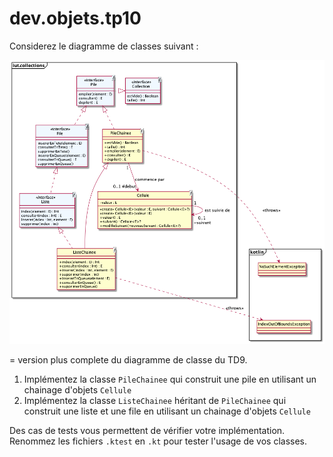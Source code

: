 # dev.objets.tp10

Considerez le diagramme de classes suivant :

![](tp10-listechainee.png)

= version plus complete du diagramme de classe du TD9.

1. Implémentez la classe `PileChainee` qui construit une pile en utilisant
un chainage d'objets `Cellule`
2. Implémentez la classe `ListeChainee` héritant de `PileChainee`
qui construit une liste et une file en utilisant un chainage 
d'objets `Cellule`

Des cas de tests vous permettent de vérifier votre implémentation.
Renommez les fichiers `.ktest` en `.kt` pour tester l'usage de vos classes.





